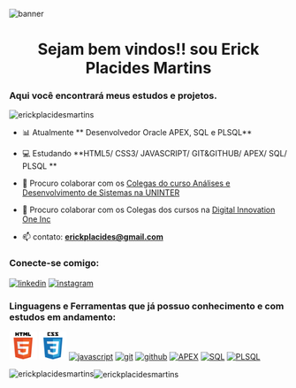 ![banner](https://tm.ibxk.com.br/2021/06/06/06100543457001.jpg?ims=1120x420) 

<h1 align="center"> Sejam bem vindos!!  sou Erick Placides Martins</h1>
<h3 align="rigth"> Aqui você encontrará meus estudos e projetos.</h3>

<p align="left"> <img src="https://komarev.com/ghpvc/?username=erickplacidesmartins&label=Profile%20views&color=0e75b6&style=flat" alt="erickplacidesmartins" /> </p>

- 📊 Atualmente  ** Desenvolvedor Oracle APEX, SQL e PLSQL**

- 💻 Estudando **HTML5/ CSS3/ JAVASCRIPT/ GIT&GITHUB/ APEX/ SQL/ PLSQL **

- 💬 Procuro colaborar com os [Colegas do curso Análises e Desenvolvimento de Sistemas na UNINTER](https://www.uninter.com/)

- 💬 Procuro colaborar com os Colegas dos cursos na [Digital Innovation One Inc](https://dio.me/sign-up?ref=J1OTWQJ8I0)

- 📫 contato: **erickplacides@gmail.com**

<h3 align="left">Conecte-se comigo: </h3>
<p align="left">
<a href="https://www.linkedin.com/in/erick-placides-martins-5111b21b7" target="_blank" ><img align="center" src="https://raw.githubusercontent.com/rahuldkjain/github-profile-readme-generator/master/src/images/icons/Social/linked-in-alt.svg" alt="linkedin" height="30" width="40" / target:_blank></a>
<a href="https://www.instagram.com/erickplacides/" target="_blank"><img align="center" src="https://raw.githubusercontent.com/rahuldkjain/github-profile-readme-generator/master/src/images/icons/Social/instagram.svg" alt="instagram" height="30" width="40" /></a>
</p>

<h3 align="left">Linguagens e Ferramentas que já possuo conhecimento e com estudos em andamento: </h3>
<p align="left"> 
  <a href="https://www.w3schools.com/html/default.asp" target="_blank" rel="noreferrer">
  <img src="https://raw.githubusercontent.com/devicons/devicon/master/icons/html5/html5-original-wordmark.svg" alt="html5" width="50" height="50"/></a> 
  <a href="https://www.w3schools.com/css/default.asp" target="_blank" rel="noreferrer">
  <img src="https://raw.githubusercontent.com/devicons/devicon/master/icons/css3/css3-original-wordmark.svg" alt="css3" width="50" height="50"/></a> 
  <a href="https://developer.mozilla.org/en-US/docs/Web/JavaScript" target="_blank" rel="noreferrer">  
  <img src="https://96renato96.files.wordpress.com/2014/10/javascript-logo-png1.png" alt="javascript" width="50" height="50"/></a>
  <a href="https://git-scm.com/" target="_blank" rel="noreferrer"><img src="https://imagens.tiespecialistas.com.br/2015/02/git.jpg" alt="git" width="50" height="50"/></a>
  <a href="https://pt.wikipedia.org/wiki/GitHub" target="_blank" rel="noreferrer"><img src="https://github.githubassets.com/images/modules/logos_page/GitHub-Mark.png" alt="github" width="50" height="50"/></a>
  <a href="https://pt.wikipedia.org/wiki/Oracle_Application_Express" target="_blank" rel="noreferrer"><img src="https://cdn-icons-png.flaticon.com/512/839/839182.png" alt="APEX" width="50" height="50"/></a>
  <a href="https://www.oracle.com/database/technologies/appdev/sql.html" target="_blank" rel="noreferrer"><img src="https://www.oracle.com/a/ocom/img/sql.svg" alt="SQL" width="50" height="50"/></a>
<a href="https://www.oracle.com/pt/database/technologies/appdev/plsql.html" target="_blank" rel="noreferrer"><img src="https://software.com.br/images/product/1797/1023372022011361e027d90a976.jpeg" alt="PLSQL" width="50" height="50"/></a>
</p>


<p><img align="left" src="https://github-readme-stats.vercel.app/api/top-langs?username=erickplacidesmartins&show_icons=true&theme=dark&locale=en&layout=compact" alt="erickplacidesmartins" /></p>


<p><img align="center" src="https://github-readme-streak-stats.herokuapp.com/?user=erickplacidesmartins&theme=dark" alt="erickplacidesmartins" /></p>



